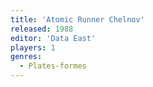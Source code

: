 ```yaml
---
title: 'Atomic Runner Chelnov'
released: 1988
editor: 'Data East'
players: 1
genres:
  - Plates-formes
---
```

